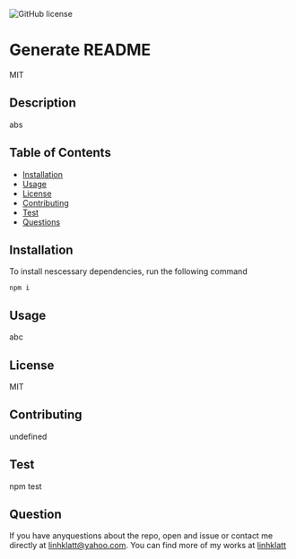 
![GitHub license](https://img.shields.io/badge/license-MIT-blue.svg)
  
  
# Generate README
MIT 


## Description
abs

## Table of Contents
* [Installation](#installation)
* [Usage](#usage)
* [License](#license)
* [Contributing](#contributing)
* [Test](#test)
* [Questions](#question)


## Installation
To install nescessary dependencies, run the following command
```
npm i
```
 

## Usage
abc

## License
MIT 

## Contributing
undefined 

## Test
npm test


  ## Question
  If you have anyquestions about the repo, open and issue or contact me directly at linhklatt@yahoo.com. You can find more of my works at [linhklatt](email)

